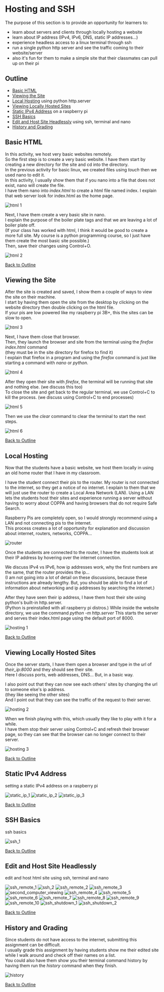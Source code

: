 # Hosting and SSH 

The purpose of this section is to provide an opportunity for learners to:
- learn about servers and clients through locally hosting a website
- learn about IP address (IPv4, IPv6, DNS, static IP addresses...)
- experience headless access to a linux terminal through ssh
- run a single python http server and see the traffic coming to their website/server
- also it's fun for them to make a simple site that their classmates can pull up on their pi

## Outline
- [Basic HTML](#basic-html) 
- [Viewing the Site](#viewing-the-site)
- [Local Hosting](#local-hosting) using python http.server
- [Viewing Locally Hosted Sites](#viewing-locally-hosted-sites)  
- [Static IPv4 Address](#static-ipv4-address) on a raspberry pi
- [SSH Basics](#ssh-basics)
- [Edit and Host Site Headlessly](#edit-and-host-site-headlessly) using ssh, terminal and nano
- [History and Grading](#history-and-grading)

## Basic HTML
In this activity, we host very basic websites remotely.  
So the first step is to create a very basic website. 
I have them start by creating a new directory for the site and cd into the directory.  
In the previous activity for basic linux, we created files using *touch* then we used nano to edit it.  
In this activity, I usually show them that if you nano into a file that does not exist, nano will create the file.  
I have them nano into *index.html* to create a html file named index. I explain that web server look for index.html as the home page.  

![html 1](img/html/html1.png)

Next, I have them create a very basic site in nano.  
I explain the purpose of the boiler plate tags and that we are leaving a lot of boiler plate off.  
(If your class has worked with html, I think it would be good to create a more full site. My course is a python programming course, so I just have them create the most basic site possible.)  
Then, save their changes using Control+O.  

![html 2](img/html/html2.png)

[Back to Outline](#outline)
## Viewing the Site
After the site is created and saved, I show them a couple of ways to view the site on their machine.  
I start by having them open the site from the desktop by clicking on the website directory then double clicking on the html file.  
If your pis are low powered like my raspberry pi 3B+, this the sites can be slow to open.  

![html 3](img/html/html3.png)

Next, I have them close that browser.  
Then, they launch the browser and site from the terminal using the *firefox index.html* command  
(they must be in the site directory for firefox to find it)  
I explain that firefox in a program and using the *firefox* command is just like starting a command with *nano* or *python*.  

![html 4](img/html/html4.png)

After they open their site with *firefox*, the terminal will be running that site and nothing else. (we discuss this too)  
To close the site and get back to the regular terminal, we use Control+C to kill the process. (we discuss using Control+C to end processes)  

![html 5](img/html/html5.png)

Then we use the *clear* command to clear the terminal to start the next steps. 

![html 6](img/html/html6.png)

[Back to Outline](#outline)
## Local Hosting 
Now that the students have a basic website, we host them locally in using an old home router that I have in my classroom.  

I have the student connect their pis to the router. My router is not connected to the internet, so they get a notice of no internet.  I explain to them that we will just use the router to create a Local Area Network (LAN). Using a LAN lets the students host their sites and experience running a server without having to worry about COPPA and having browsers that do not require Safe Search.  

Raspberry Pis are completely open, so I would strongly recommend using a LAN and not connecting pis to the internet.  
This process creates a lot of opportunity for explanation and discussion about internet, routers, networks, COPPA...

![router](img/router.png)

Once the students are connected to the router, I have the students look at their IP address by hovering over the internet connection.  

We discuss IPv4 vs IPv6, how ip addresses work, why the first numbers are the same, that the router provides the ip...  
(I am not going into a lot of detail on these discussions, because these instructions are already lengthy.  But, you should be able to find a lot of information about networking and ip addresses by searching the internet.)  

After they have seen their ip address, I have them host their site using python's built-in http.server.  
(Python is preinstalled with all raspberry pi distros.)
While inside the website directory, we use the command *python -m http.server* 
This starts the server and serves their index.html page using the default port of 8000.

![hosting 1](img/hosting/hosting1.png)

[Back to Outline](#outline)
## Viewing Locally Hosted Sites 
Once the server starts, I have them open a browser and type in the url of *their_ip:8000* and they should see their site.  
Here I discuss ports, web addresses, DNS... But, in a basic way.

I also point out that they can now see each others' sites by changing the url to someone else's ip address.  
(they like seeing the other sites)  
And I point out that they can see the traffic of the request to their server.  

![hosting 2](img/hosting/hosting2.png)

When we finish playing with this, which usually they like to play with it for a while.  
I have them stop their server using Control+C and refresh their browser page, so they can see that the browser can no longer connect to their server.  

![hosting 3](img/hosting/hosting3.png)

[Back to Outline](#outline)
## Static IPv4 Address 
setting a static IPv4 address on a raspberry pi

![static_ip_1](img/static_ip/static_ip1.png)
![static_ip_2](img/static_ip/static_ip2.png)
![static_ip_3](img/static_ip/static_ip3.png)

[Back to Outline](#outline)
## SSH Basics 
ssh basics

![ssh_1](img/ssh/ssh1.png)

[Back to Outline](#outline)
## Edit and Host Site Headlessly 
edit and host html site using ssh, terminal and nano

![ssh_remote_1](img/ssh/ssh_remote1.png)
![ssh_2](img/ssh/ssh2.png)
![ssh_remote_2](img/ssh/ssh_remote2.png)
![ssh_remote_3](img/ssh/ssh_remote3.png)
![second_computer_viewing](img/ssh/second_computer_view.png)
![ssh_remote_4](img/ssh/ssh_remote4.png)
![ssh_remote_5](img/ssh/ssh_remote5.png)
![ssh_remote_6](img/ssh/ssh_remote6.png)
![ssh_remote_7](img/ssh/ssh_remote7.png)
![ssh_remote_8](img/ssh/ssh_remote8.png)
![ssh_remote_9](img/ssh/ssh_remote9.png)
![ssh_remote_10](img/ssh/ssh_remote10.png)
![ssh_shutdown_1](img/ssh/ssh_shutdown_1.png)
![ssh_shutdown_2](img/ssh/ssh_shutdown2.png)

[Back to Outline](#outline)
## History and Grading
Since students do not have access to the internet, submitting this assignment can be difficult.  
I usually grade this assignment by having students show me their edited site while I walk around and check off their names on a list.  
You could also have them show you their terminal command history by having them run the *history* command when they finish.  

![history](img/history.png)

[Back to Outline](#outline)




